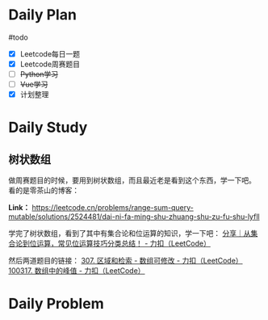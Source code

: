 # Daily Plan
#todo
- [x] Leetcode每日一题
- [x] Leetcode周赛题目
- [ ] ~~Python学习~~
- [ ] ~~Vue学习~~
- [x] 计划整理
# Daily Study
## 树状数组
做周赛题目的时候，要用到树状数组，而且最近老是看到这个东西，学一下吧。
看的是零茶山的博客：

**Link：** https://leetcode.cn/problems/range-sum-query-mutable/solutions/2524481/dai-ni-fa-ming-shu-zhuang-shu-zu-fu-shu-lyfll

学完了树状数组，看到了其中有集合论和位运算的知识，学一下吧：
[分享｜从集合论到位运算，常见位运算技巧分类总结！ - 力扣（LeetCode）](https://leetcode.cn/circle/discuss/CaOJ45/)

然后两道题目的链接：
[307. 区域和检索 - 数组可修改 - 力扣（LeetCode）](https://leetcode.cn/problems/range-sum-query-mutable/description/)
[100317. 数组中的峰值 - 力扣（LeetCode）](https://leetcode.cn/problems/peaks-in-array/)
# Daily Problem